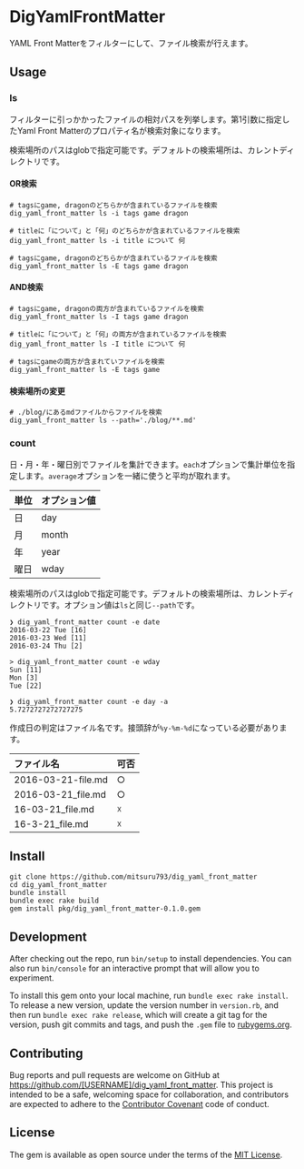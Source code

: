 # DigYamlFrontMatter

YAML Front Matterをフィルターにして、ファイル検索が行えます。

## Usage
### ls

フィルターに引っかかったファイルの相対パスを列挙します。第1引数に指定したYaml Front Matterのプロパティ名が検索対象になります。

検索場所のパスはglobで指定可能です。デフォルトの検索場所は、カレントディレクトリです。

#### OR検索
```
# tagsにgame, dragonのどちらかが含まれているファイルを検索
dig_yaml_front_matter ls -i tags game dragon

# titleに「について」と「何」のどちらかが含まれているファイルを検索
dig_yaml_front_matter ls -i title について 何

# tagsにgame, dragonのどちらかが含まれているファイルを検索
dig_yaml_front_matter ls -E tags game dragon
```

#### AND検索
```
# tagsにgame, dragonの両方が含まれているファイルを検索
dig_yaml_front_matter ls -I tags game dragon

# titleに「について」と「何」の両方が含まれているファイルを検索
dig_yaml_front_matter ls -I title について 何

# tagsにgameの両方が含まれていファイルを検索
dig_yaml_front_matter ls -E tags game
```

#### 検索場所の変更
```
# ./blog/にあるmdファイルからファイルを検索
dig_yaml_front_matter ls --path='./blog/**.md'
```

### count

日・月・年・曜日別でファイルを集計できます。`each`オプションで集計単位を指定します。`average`オプションを一緒に使うと平均が取れます。

| 単位 | オプション値 |
|:-----|:-------------|
| 日   | day          |
| 月   | month        |
| 年   | year         |
| 曜日 | wday         |

検索場所のパスはglobで指定可能です。デフォルトの検索場所は、カレントディレクトリです。オプション値は`ls`と同じ`--path`です。

```
❯ dig_yaml_front_matter count -e date
2016-03-22 Tue [16]
2016-03-23 Wed [11]
2016-03-24 Thu [2]

> dig_yaml_front_matter count -e wday
Sun [11]
Mon [3]
Tue [22]

❯ dig_yaml_front_matter count -e day -a
5.7272727272727275
```

作成日の判定はファイル名です。接頭辞が`%y-%m-%d`になっている必要があります。

| ファイル名           | 可否             |
|:---------------------|:-----------------|
| 2016-03-21-file.md   | ○                |
| 2016-03-21_file.md   | ○                |
| 16-03-21_file.md     | ☓                |
| 16-3-21_file.md      | ☓                |

## Install

```
git clone https://github.com/mitsuru793/dig_yaml_front_matter
cd dig_yaml_front_matter
bundle install
bundle exec rake build
gem install pkg/dig_yaml_front_matter-0.1.0.gem
```

## Development

After checking out the repo, run `bin/setup` to install dependencies. You can also run `bin/console` for an interactive prompt that will allow you to experiment.

To install this gem onto your local machine, run `bundle exec rake install`. To release a new version, update the version number in `version.rb`, and then run `bundle exec rake release`, which will create a git tag for the version, push git commits and tags, and push the `.gem` file to [rubygems.org](https://rubygems.org).

## Contributing

Bug reports and pull requests are welcome on GitHub at https://github.com/[USERNAME]/dig_yaml_front_matter. This project is intended to be a safe, welcoming space for collaboration, and contributors are expected to adhere to the [Contributor Covenant](http://contributor-covenant.org) code of conduct.


## License

The gem is available as open source under the terms of the [MIT License](http://opensource.org/licenses/MIT).
